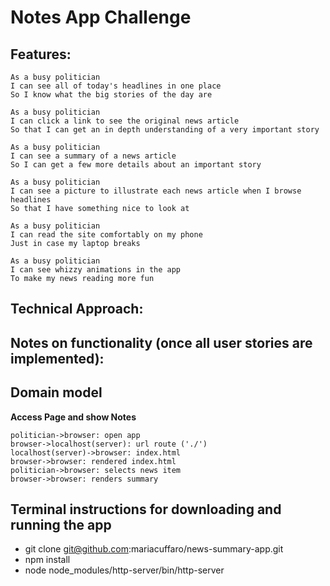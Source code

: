 Notes App Challenge
===================

Features:
-------
```
As a busy politician
I can see all of today's headlines in one place
So I know what the big stories of the day are

As a busy politician
I can click a link to see the original news article
So that I can get an in depth understanding of a very important story

As a busy politician
I can see a summary of a news article
So I can get a few more details about an important story

As a busy politician
I can see a picture to illustrate each news article when I browse headlines
So that I have something nice to look at

As a busy politician
I can read the site comfortably on my phone
Just in case my laptop breaks

As a busy politician
I can see whizzy animations in the app
To make my news reading more fun
```




Technical Approach:
-----



Notes on functionality (once all user stories are implemented):
------

## Domain model


**Access Page and show Notes**
```sequence {theme="hand"}
politician->browser: open app
browser->localhost(server): url route ('./')
localhost(server)->browser: index.html
browser->browser: rendered index.html
politician->browser: selects news item
browser->browser: renders summary
```

## Terminal instructions for downloading and running the app

* git clone git@github.com:mariacuffaro/news-summary-app.git
* npm install
* node node_modules/http-server/bin/http-server
